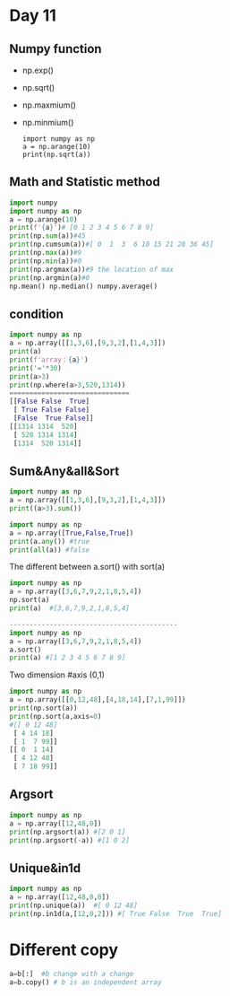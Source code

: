 # Day 11

## Numpy function

* np.exp()

* np.sqrt()

* np.maxmium()

* np.minmium()

  ```
  import numpy as np
  a = np.arange(10)
  print(np.sqrt(a))
  ```

## Math and Statistic method

```python
import numpy
import numpy as np
a = np.arange(10)
print(f'{a}')# [0 1 2 3 4 5 6 7 8 9]
print(np.sum(a))#45
print(np.cumsum(a))#[ 0  1  3  6 10 15 21 28 36 45]
print(np.max(a))#9
print(np.min(a))#0
print(np.argmax(a))#9 the location of max
print(np.argmin(a)#0
np.mean() np.median() numpy.average()
```

## condition

```python
import numpy as np
a = np.array([[1,3,6],[9,3,2],[1,4,3]])
print(a)
print(f'array：{a}')
print('='*30)
print(a>3)
print(np.where(a>3,520,1314))
==============================
[[False False  True]
 [ True False False]
 [False  True False]]
[[1314 1314  520]
 [ 520 1314 1314]
 [1314  520 1314]]
```

## Sum&Any&all&Sort

```python
import numpy as np
a = np.array([[1,3,6],[9,3,2],[1,4,3]])
print((a>3).sum())

import numpy as np
a = np.array([True,False,True])
print(a.any()) #true
print(all(a)) #false
```

The different between a.sort() with sort(a)

```python
import numpy as np
a = np.array([3,6,7,9,2,1,8,5,4])
np.sort(a) 
print(a)  #[3,6,7,9,2,1,8,5,4]

------------------------------------------
import numpy as np
a = np.array([3,6,7,9,2,1,8,5,4])
a.sort()
print(a) #[1 2 3 4 5 6 7 8 9]

```

Two dimension #axis (0,1)     

```python
import numpy as np
a = np.array([[0,12,48],[4,18,14],[7,1,99]])
print(np.sort(a))
print(np.sort(a,axis=0)
#[[ 0 12 48]
 [ 4 14 18]
 [ 1  7 99]]
[[ 0  1 14]
 [ 4 12 48]
 [ 7 18 99]]
```

## Argsort

```python
import numpy as np
a = np.array([12,48,0])
print(np.argsort(a)) #[2 0 1]
print(np.argsort(-a)) #[1 0 2]
```

## Unique&in1d

```python
import numpy as np
a = np.array([12,48,0,0])
print(np.unique(a))  #[ 0 12 48]
print(np.in1d(a,[12,0,2])) #[ True False  True  True]

```

# Different copy

```python
a=b[:]  #b change with a change
a=b.copy() # b is an independent array
```
